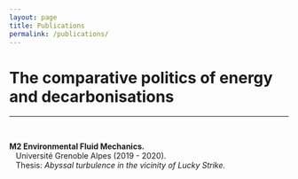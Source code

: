 ```yaml
---
layout: page
title: Publications
permalink: /publications/
---
```


# The comparative politics of energy and decarbonisations
-----------
<br />

<!--**PhD Student in Physical Oceanography** <br />
&nbsp;&nbsp;&nbsp;Utrecht University (2020 - 2024).<br />
&nbsp;&nbsp;&nbsp; Project: _Transport of nanoplastics in the ocean._/>-->

**M2 Environmental Fluid Mechanics.** <br />
&nbsp;&nbsp;&nbsp;Université Grenoble Alpes (2019 - 2020).<br />
&nbsp;&nbsp;&nbsp;Thesis: _Abyssal turbulence in the vicinity of Lucky Strike._
